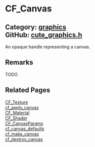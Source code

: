 [](../header.md ':include')

# CF_Canvas

Category: [graphics](/api_reference?id=graphics)  
GitHub: [cute_graphics.h](https://github.com/RandyGaul/cute_framework/blob/master/include/cute_graphics.h)  
---

An opaque handle representing a canvas.

## Remarks

TODO

## Related Pages

[CF_Texture](/graphics/cf_texture.md)  
[cf_apply_canvas](/graphics/cf_apply_canvas.md)  
[CF_Material](/graphics/cf_material.md)  
[CF_Shader](/graphics/cf_shader.md)  
[CF_CanvasParams](/graphics/cf_canvasparams.md)  
[cf_canvas_defaults](/graphics/cf_canvas_defaults.md)  
[cf_make_canvas](/graphics/cf_make_canvas.md)  
[cf_destroy_canvas](/graphics/cf_destroy_canvas.md)  
